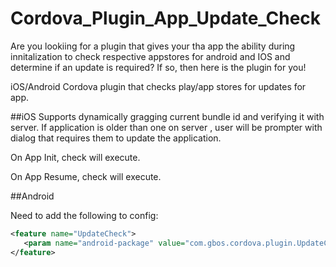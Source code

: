 # Cordova_Plugin_App_Update_Check

Are you lookiing for a plugin that gives your tha app the ability during innitalization to check respective appstores for android and IOS and determine if an update is required? If so, then here is the plugin for you!

iOS/Android Cordova plugin that checks play/app stores for updates for app. 

##iOS
Supports dynamically gragging current bundle id and verifying it with server. If application is older than one on server , user will be prompter with dialog that requires them to update the application.

On App Init, check will execute.

On App Resume, check will execute.


##Android

Need to add the following to config:
```xml
<feature name="UpdateCheck">
   <param name="android-package" value="com.gbos.cordova.plugin.UpdateCheck" />
</feature>
```
